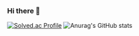### Hi there 👋
[![Solved.ac Profile](http://mazassumnida.wtf/api/v2/generate_badge?boj=백준아이디)](https://solved.ac/parkdanil@naver.com/)
![Anurag's GitHub stats](https://github-readme-stats.vercel.app/api?username=Pong0882&show_icons=true&theme=radical)
<!--
**Pong0882/Pong0882** is a ✨ _special_ ✨ repository because its `README.md` (this file) appears on your GitHub profile.

Here are some ideas to get you started:

- 🔭 I’m currently working on ...
- 🌱 I’m currently learning ...
- 👯 I’m looking to collaborate on ...
- 🤔 I’m looking for help with ...
- 💬 Ask me about ...
- 📫 How to reach me: ...
- 😄 Pronouns: ...
- ⚡ Fun fact: ...
-->
